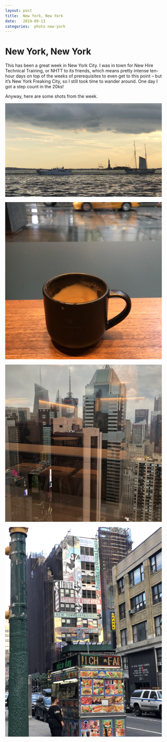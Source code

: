 ```yaml
---
layout: post
title:  New York, New York 
date:   2019-09-13 
categories:  photo new-york 
---
```


# New York, New York


This has been a great week in New York City. I was in town for New Hire Technical Training, or NHTT to its friends, which means pretty intense ten-hour days on top of the weeks of prerequisites to even get to this point – but it’s New York Freaking City, so I still took time to wander around. One day I got a step count in the 20ks!

Anyway, here are some shots from the week.

![|2505x0](/images/IMG_2086.HEIC)

![|3024x0](/images/IMG_2089.jpg)

![|3024x0](/images/IMG_2090.jpg)

![|3024x0](/images/IMG_2096.jpg)

